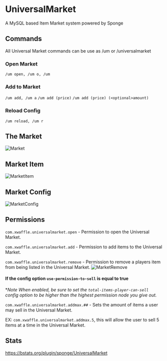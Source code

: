 # UniversalMarket
A MySQL based Item Market system powered by Sponge


## Commands

All Universal Market commands can be use as /um or /universalmarket

### Open Market
`/um open, /um o, /um`

### Add to Market
`/um add, /um a`
`/um add (price)`
`/um add (price) (<optional>amount)`

### Reload Config
`/um reload, /um r`

## The Market
![Market](https://gyazo.com/aa747f5486fbe224f74984d94bbd91f6.png)
## Market Item
![MarketItem](https://gyazo.com/34bf241b733cbed513214f9d89bf177d.png)
## Market Config
![MarketConfig](https://gyazo.com/8620a0d03a31c549d692fa37a4540de6.png)

## Permissions

`com.xwaffle.universalmarket.open` - Permission to open the Universal Market.

`com.xwaffle.universalmarket.add` - Permission to add items to the Universal Market.

`com.xwaffle.universalmarket.remove` - Permission to remove a players item from being listed in the Universal Market.
![MarketRemove](https://gyazo.com/bb9fbd4406a8c85dd7f74e0adbeedb33.png)

#### If the config option `use-permission-to-sell` is equal to true

**Note When enabled, be sure to set the `total-items-player-can-sell` config option to be higher than the highest permission node you give out.*

`com.xwaffle.universalmarket.addmax.##` - Sets the amount of items a user may  sell in the Universal Market.

EX: `com.xwaffle.universalmarket.addmax.5`, this will allow the user to sell 5 items at a time in the Universal Market.

## Stats
https://bstats.org/plugin/sponge/UniversalMarket
